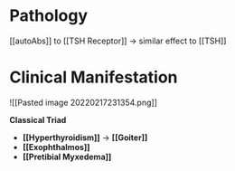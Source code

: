 # Pathology
[[autoAbs]] to [[TSH Receptor]] → similar effect to [[TSH]] 

# Clinical Manifestation

![[Pasted image 20220217231354.png]]

**Classical Triad**
- **[[Hyperthyroidism]]** → **[[Goiter]]**
- **[[Exophthalmos]]**
- **[[Pretibial Myxedema]]**